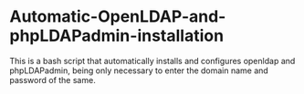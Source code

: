 # Automatic-OpenLDAP-and-phpLDAPadmin-installation
This is a bash script that automatically installs and configures openldap and phpLDAPadmin, being only necessary to enter the domain name and password of the same.
